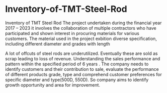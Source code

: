 # Inventory-of-TMT-Steel-Rod
Inventory of TMT Steel Rod
The project undertaken during the financial year 2017 – 2023 it involves the collaboration of multiple contractors who have participated and shown interest in procuring materials for various customers. The material used in the project exbition diverse specification, including different diameter and grades with length 


A lot of offcuts of steel rods are underutilized. Eventually these are sold as scrap leading to loss of revenue. Understanding the sales performance and pattern within the specified period of 6 years . The company needs to identify customers and their contribution to sale, evaluate the performance of different products grade, type and comprehend customer preferences for specific diameter and type(500D, 550D). So company aims to identify growth opportunity and area for improvement.

